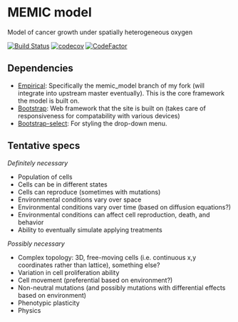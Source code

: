 # MEMIC model
Model of cancer growth under spatially heterogeneous oxygen

[![Build Status](https://travis-ci.com/emilydolson/memic_model.svg?branch=master)](https://travis-ci.com/emilydolson/memic_model) [![codecov](https://codecov.io/gh/emilydolson/memic_model/branch/master/graph/badge.svg)](https://codecov.io/gh/emilydolson/memic_model) [![CodeFactor](https://www.codefactor.io/repository/github/emilydolson/memic_model/badge)](https://www.codefactor.io/repository/github/emilydolson/memic_model)

## Dependencies

-   [Empirical](https://github.com/emilydolson/Empirical/tree/memic_model): Specifically the memic_model branch of my fork (will integrate into upstream master eventually). This is the core framework the model is built on.
-   [Bootstrap](https://getbootstrap.com/): Web framework that the site is built on (takes care of responsiveness for compatability with various devices)
-   [Bootstrap-select](https://developer.snapappointments.com/bootstrap-select/): For styling the drop-down menu.

## Tentative specs

*Definitely necessary*
-   Population of cells
-   Cells can be in different states
-   Cells can reproduce (sometimes with mutations)
-   Environmental conditions vary over space
-   Environmental conditions vary over time (based on diffusion equations?)
-   Environmental conditions can affect cell reproduction, death, and behavior
-   Ability to eventually simulate applying treatments

*Possibly necessary*
-   Complex topology: 3D, free-moving cells (i.e. continuous x,y coordinates rather than lattice), something else?
-   Variation in cell proliferation ability
-   Cell movement (preferential based on environment?)
-   Non-neutral mutations (and possibly mutations with differential effects based on environment)
-   Phenotypic plasticity
-   Physics
